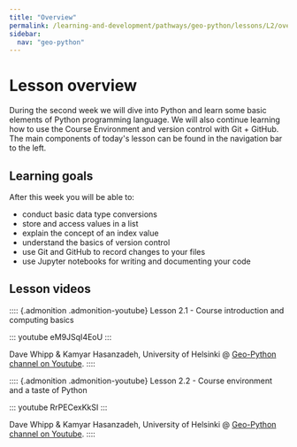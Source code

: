 ```yaml
---
title: "Overview"
permalink: /learning-and-development/pathways/geo-python/lessons/L2/overview/
sidebar:
  nav: "geo-python"
---
```



# Lesson overview

During the second week we will dive into Python and learn some basic
elements of Python programming language. We will also continue learning
how to use the Course Environment and version control with Git + GitHub.
The main components of today\'s lesson can be found in the navigation
bar to the left.

## Learning goals

After this week you will be able to:

-   conduct basic data type conversions
-   store and access values in a list
-   explain the concept of an index value
-   understand the basics of version control
-   use Git and GitHub to record changes to your files
-   use Jupyter notebooks for writing and documenting your code

## Lesson videos

:::: {.admonition .admonition-youtube}
Lesson 2.1 - Course introduction and computing basics

::: youtube
eM9JSqI4EoU
:::

Dave Whipp & Kamyar Hasanzadeh, University of Helsinki @ [Geo-Python
channel on
Youtube](https://www.youtube.com/channel/UCQ1_1hZ0A1Vic2zmWE56s2A).
::::

:::: {.admonition .admonition-youtube}
Lesson 2.2 - Course environment and a taste of Python

::: youtube
RrPECexKkSI
:::

Dave Whipp & Kamyar Hasanzadeh, University of Helsinki @ [Geo-Python
channel on
Youtube](https://www.youtube.com/channel/UCQ1_1hZ0A1Vic2zmWE56s2A).
::::
